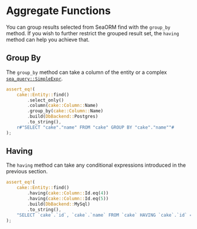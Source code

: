 # Aggregate Functions

You can group results selected from SeaORM find with the `group_by` method. If you wish to further restrict the grouped result set, the `having` method can help you achieve that.

## Group By

The `group_by` method can take a column of the entity or a complex [`sea_query::SimpleExpr`](https://docs.rs/sea-query/0.8/sea_query/expr/enum.SimpleExpr.html).

```rust
assert_eq!(
    cake::Entity::find()
        .select_only()
        .column(cake::Column::Name)
        .group_by(cake::Column::Name)
        .build(DbBackend::Postgres)
        .to_string(),
    r#"SELECT "cake"."name" FROM "cake" GROUP BY "cake"."name""#
);
```

## Having

The `having` method can take any conditional expressions introduced in the previous section.

```rust
assert_eq!(
    cake::Entity::find()
        .having(cake::Column::Id.eq(4))
        .having(cake::Column::Id.eq(5))
        .build(DbBackend::MySql)
        .to_string(),
    "SELECT `cake`.`id`, `cake`.`name` FROM `cake` HAVING `cake`.`id` = 4 AND `cake`.`id` = 5"
);
```
